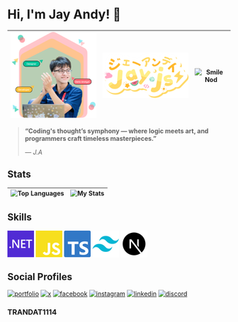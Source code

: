 # Hi, I'm Jay Andy! 🎃

| ![Avatar](herobannerpotj.png) | ![Logo](logo.png) |![Smile Nod](smile-nod.gif) |
|:---:|:---:|:---:|

> **“Coding's thought’s symphony — where logic meets art, and programmers craft timeless masterpieces.”**
>
> _— J.A_

## Stats

| ![Top Languages](https://github-readme-stats.vercel.app/api/top-langs/?username=trandat1114&theme=radical&show_icons=true&hide_border=false&layout=compact) | ![My Stats](https://github-readme-stats.vercel.app/api?username=trandat1114&theme=radical&show_icons=true&hide_border=false&count_private=true) |
|:---:|:---:|

## Skills

![DotNet](skills/dotnet.svg)
![JavaScript](skills/javascript.svg)
![TypeScript](skills/typescript.svg)
![TailwindCss](skills/tailwindcss.svg)
![NextJs](skills/nextjs.svg)

## Social Profiles

[![portfolio](https://img.shields.io/badge/my_portfolio-000?style=for-the-badge&logo=ko-fi&logoColor=white)](https://jayandy.id.vn)
[![x](https://img.shields.io/badge/X-000000?style=for-the-badge&logo=x&logoColor=white)](https://x.com/DatTranM4)
[![facebook](https://img.shields.io/badge/facebook-1DA1F2?style=for-the-badge&logo=facebook&logoColor=white)](https://www.facebook.com/Jayzneverzz/)
[![instagram](https://img.shields.io/static/v1?message=Instagram&logo=instagram&label=&color=E4405F&logoColor=white&labelColor=&style=for-the-badge)](https://www.instagram.com/jayandy1114)
[![linkedin](https://img.shields.io/badge/linkedin-0A66C2?style=for-the-badge&logo=linkedin&logoColor=white)](https://www.linkedin.com/in/tran-phu-dat-526a82288/)
[![discord](https://img.shields.io/static/v1?message=Discord&logo=discord&label=&color=7289DA&logoColor=white&labelColor=&style=for-the-badge)](https://discord.gg/smeyeXyk)

### TRANDAT1114
